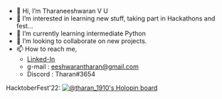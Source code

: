- 👋 Hi, I’m Tharaneeshwaran V U 
- 👀 I’m interested in learning new stuff, taking part in Hackathons and fest...
- 🌱 I’m currently learning intermediate Python
- 💞️ I’m looking to collaborate on new projects.
- 📫 How to reach me,
     * [Linked-In](https://www.linkedin.com/in/tharaneeshwaran/)
     * g-mail : eeshwarantharan@gmail.com
     * Discord : Tharan#3654
  
HacktoberFest'22:
[![@tharan_1910's Holopin board](https://holopin.me/tharan_1910)](https://holopin.io/@tharan_1910)


